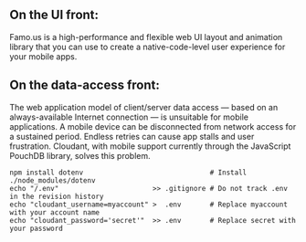 ## On the UI front: 
Famo.us is a high-performance and flexible web UI layout and animation library that you can use to create a native-code-level user experience for your mobile apps.

## On the data-access front:
The web application model of client/server data access — based on an always-available Internet connection — is unsuitable for mobile applications. A mobile device can be disconnected from network access for a sustained period. Endless retries can cause app stalls and user frustration. Cloudant, with mobile support currently through the JavaScript PouchDB library, solves this problem.

~~~
npm install dotenv                               # Install ./node_modules/dotenv
echo "/.env"                       >> .gitignore # Do not track .env in the revision history
echo "cloudant_username=myaccount" >  .env       # Replace myaccount with your account name
echo "cloudant_password='secret'"  >> .env       # Replace secret with your password
~~~
